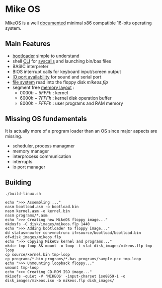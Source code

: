 # Mike OS 

MikeOS is a well [documented](/doc/handbook-user.html) 
minimal x86 compatible 16-bits operating system.

## Main Features 

- [bootloader](/mikeOS/#bootloader) simple to understand
- shell [CLI](/mikeOS/#command-line-shell) 
    for [syscalls](/doc/handbook-appdev-asm.html#syscallintro)
    and launching bin/bas files 
- BASIC interpreter
- BIOS interrupt calls for keyboard input/screen output 
- [IO port availability](test) for sound and serial port
- [file system](/mikeOS/#loading-from-disk) read into the floppy disk *mikeos.flp*
- segment free [memory layout](doc/handbook-sysdev.html#memorymap) :
    - $0000h - 5FFFh$ : kernel
    - $6000h - 7FFFh$ : kernel disk operation buffer
    - $8000h - FFFFh$ : user programs and RAM memory


## Missing OS fundamentals

It is actually more of a program loader than an OS since major aspects are missing.

- scheduler, process managmer
- memory manager
- interprocess communication
- interrupts
- io port manager

## Building
`./build-linux.sh`

```
echo ">>> Assembling ..."
nasm bootload.asm -o bootload.bin
nasm kernel.asm -o kernel.bin
nasm programs/*.asm
echo ">>> Creating new MikeOS floppy image..."
mkdosfs -C disk/images/mikeos.flp 1440
echo ">>> Adding bootloader to floppy image..."
dd status=noxfer conv=notrunc if=source/bootload/bootload.bin of=disk_images/mikeos.flp
echo ">>> Copying MikeOS kernel and programs..."
mkdir tmp-loop && mount -o loop -t vfat disk_images/mikeos.flp tmp-loop
cp source/kernel.bin tmp-loop
cp programs/*.bin programs/*.bas programs/sample.pcx tmp-loop
echo ">>> Unmounting loopback floppy..."
umount tmp-loop
echo ">>> Creating CD-ROM ISO image..."
mkisofs -quiet -V 'MIKEOS' -input-charset iso8859-1 -o disk_images/mikeos.iso -b mikeos.flp disk_images/
```